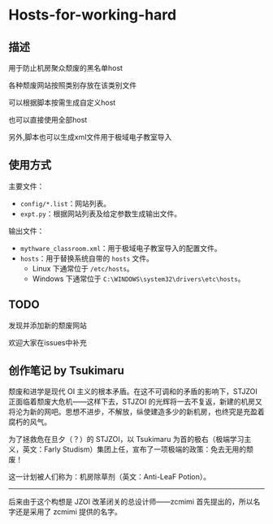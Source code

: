 # Hosts-for-working-hard
## 描述
用于防止机房聚众颓废的黑名单host

各种颓废网站按照类别存放在该类别文件

可以根据脚本按需生成自定义host

也可以直接使用全部host

另外,脚本也可以生成xml文件用于极域电子教室导入

## 使用方式
主要文件：
* `config/*.list`：网站列表。
* `expt.py`：根据网站列表及给定参数生成输出文件。

输出文件：
* `mythware_classroom.xml`：用于极域电子教室导入的配置文件。
* `hosts`：用于替换系统自带的 `hosts` 文件。
  - Linux 下通常位于 `/etc/hosts`。
  - Windows 下通常位于 `C:\WINDOWS\system32\drivers\etc\hosts`。
  
## TODO

发现并添加新的颓废网站

欢迎大家在issues中补充

## 创作笔记 by Tsukimaru
颓废和进学是现代 OI 主义的根本矛盾。在这不可调和的矛盾的影响下，STJZOI 正面临着颓废大危机——这样下去，STJZOI 的光辉将一去不复返，新建的机房又将沦为新的网吧。思想不进步，不解放，纵使建造多少的新机房，也终究是充盈着腐朽的风气。

为了拯救危在旦夕（？）的 STJZOI，以 Tsukimaru 为首的极右（极端学习主义，英文：Farly Studism）集团上任，宣布了一项极端的政策：免去无用的颓废！

这一计划被人们称为：机房除草剂（英文：Anti-LeaF Potion）。

---

后来由于这个构想是 JZOI 改革闭关的总设计师——zcmimi 首先提出的，所以名字还是采用了 zcmimi 提供的名字。
